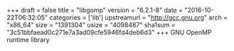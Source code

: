 +++
draft = false
title = "libgomp"
version = "6.2.1-8"
date = "2016-10-22T06:32:05"
categories = ['lib']
upstreamurl = "http://gcc.gnu.org"
arch = "x86_64"
size = "1391304"
usize = "4098487"
sha1sum = "3c51bbfaead0c271e7a3ad09cfe5946fd4deb6d3"
+++
GNU OpenMP runtime library